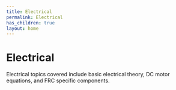 ```yaml
---
title: Electrical
permalink: Electrical
has_children: true
layout: home
---
```


# Electrical

Electrical topics covered include basic electrical theory, DC motor equations, and FRC specific components.


